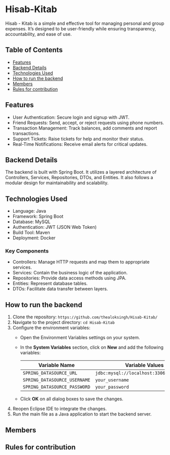 # Hisab-Kitab

Hisab - Kitab is a simple and effective tool for managing personal and group expenses. It’s designed to be user-friendly while ensuring transparency, accountability, and ease of use.

## Table of Contents

- [Features](#features)
- [Backend Details](#backend-details)
- [Technologies Used](#technologies-used)
- [How to run the backend](#how-to-run-the-backend)
- [Members](#members)
- [Rules for contribution](#rules-for-contribution)


## Features

- User Authentication: Secure login and signup with JWT.
- Friend Requests: Send, accept, or reject requests using phone numbers.
- Transaction Management: Track balances, add comments and report transactions.
- Support Tickets: Raise tickets for help and monitor their status.
- Real-Time Notifications: Receive email alerts for critical updates.

## Backend Details

The backend is built with Spring Boot. It utilizes a layered architecture of Controllers, Services, Repositories, DTOs, and Entities. It also follows a modular design for maintainability and scalability.

## Technologies Used

- Language: Java
- Framework: Spring Boot
- Database: MySQL
- Authentication: JWT (JSON Web Token)
- Build Tool: Maven
- Deployment: Docker

### Key Components

- Controllers: Manage HTTP requests and map them to appropriate services.
- Services: Contain the business logic of the application.
- Repositories: Provide data access methods using JPA.
- Entities: Represent database tables.
- DTOs: Facilitate data transfer between layers.

## How to run the backend

1. Clone the repository:
    `https://github.com/thealoksingh/Hisab-Kitab/`
2. Navigate to the project directory:
    `cd Hisab-Kitab`
3. Configure the environment variables:
   - Open the Environment Variables settings on your system.
   - In the **System Variables** section, click on **New** and add the following variables:
     
     | Variable Name                 | Variable Values                          |
     |-------------------------------|------------------------------------------|
     | `SPRING_DATASOURCE_URL`       | `jdbc:mysql://localhost:3306/hisabkitab` |
     | `SPRING_DATASOURCE_USERNAME`  | `your_username`                          |
     | `SPRING_DATASOURCE_PASSWORD`  | `your_password`                          |
   
   - Click **OK** on all dialog boxes to save the changes.
4. Reopen Eclipse IDE to integrate the changes.
5. Run the main file as a Java application to start the backend server.

## Members



## Rules for contribution
   
